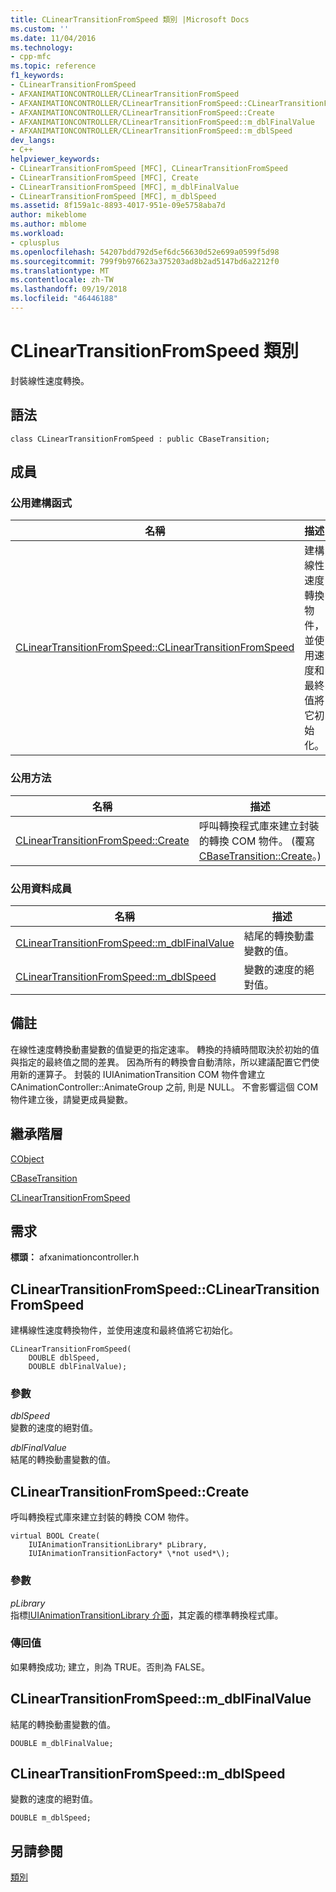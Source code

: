 ```yaml
---
title: CLinearTransitionFromSpeed 類別 |Microsoft Docs
ms.custom: ''
ms.date: 11/04/2016
ms.technology:
- cpp-mfc
ms.topic: reference
f1_keywords:
- CLinearTransitionFromSpeed
- AFXANIMATIONCONTROLLER/CLinearTransitionFromSpeed
- AFXANIMATIONCONTROLLER/CLinearTransitionFromSpeed::CLinearTransitionFromSpeed
- AFXANIMATIONCONTROLLER/CLinearTransitionFromSpeed::Create
- AFXANIMATIONCONTROLLER/CLinearTransitionFromSpeed::m_dblFinalValue
- AFXANIMATIONCONTROLLER/CLinearTransitionFromSpeed::m_dblSpeed
dev_langs:
- C++
helpviewer_keywords:
- CLinearTransitionFromSpeed [MFC], CLinearTransitionFromSpeed
- CLinearTransitionFromSpeed [MFC], Create
- CLinearTransitionFromSpeed [MFC], m_dblFinalValue
- CLinearTransitionFromSpeed [MFC], m_dblSpeed
ms.assetid: 8f159a1c-8893-4017-951e-09e5758aba7d
author: mikeblome
ms.author: mblome
ms.workload:
- cplusplus
ms.openlocfilehash: 54207bdd792d5ef6dc56630d52e699a0599f5d98
ms.sourcegitcommit: 799f9b976623a375203ad8b2ad5147bd6a2212f0
ms.translationtype: MT
ms.contentlocale: zh-TW
ms.lasthandoff: 09/19/2018
ms.locfileid: "46446188"
---
```

# <a name="clineartransitionfromspeed-class"></a>CLinearTransitionFromSpeed 類別

封裝線性速度轉換。

## <a name="syntax"></a>語法

```
class CLinearTransitionFromSpeed : public CBaseTransition;
```

## <a name="members"></a>成員

### <a name="public-constructors"></a>公用建構函式

|名稱|描述|
|----------|-----------------|
|[CLinearTransitionFromSpeed::CLinearTransitionFromSpeed](#clineartransitionfromspeed)|建構線性速度轉換物件，並使用速度和最終值將它初始化。|

### <a name="public-methods"></a>公用方法

|名稱|描述|
|----------|-----------------|
|[CLinearTransitionFromSpeed::Create](#create)|呼叫轉換程式庫來建立封裝的轉換 COM 物件。 (覆寫[CBaseTransition::Create](../../mfc/reference/cbasetransition-class.md#create)。)|

### <a name="public-data-members"></a>公用資料成員

|名稱|描述|
|----------|-----------------|
|[CLinearTransitionFromSpeed::m_dblFinalValue](#m_dblfinalvalue)|結尾的轉換動畫變數的值。|
|[CLinearTransitionFromSpeed::m_dblSpeed](#m_dblspeed)|變數的速度的絕對值。|

## <a name="remarks"></a>備註

在線性速度轉換動畫變數的值變更的指定速率。 轉換的持續時間取決於初始的值與指定的最終值之間的差異。 因為所有的轉換會自動清除，所以建議配置它們使用新的運算子。 封裝的 IUIAnimationTransition COM 物件會建立 CAnimationController::AnimateGroup 之前, 則是 NULL。 不會影響這個 COM 物件建立後，請變更成員變數。

## <a name="inheritance-hierarchy"></a>繼承階層

[CObject](../../mfc/reference/cobject-class.md)

[CBaseTransition](../../mfc/reference/cbasetransition-class.md)

[CLinearTransitionFromSpeed](../../mfc/reference/clineartransitionfromspeed-class.md)

## <a name="requirements"></a>需求

**標頭：** afxanimationcontroller.h

##  <a name="clineartransitionfromspeed"></a>  CLinearTransitionFromSpeed::CLinearTransitionFromSpeed

建構線性速度轉換物件，並使用速度和最終值將它初始化。

```
CLinearTransitionFromSpeed(
    DOUBLE dblSpeed,
    DOUBLE dblFinalValue);
```

### <a name="parameters"></a>參數

*dblSpeed*<br/>
變數的速度的絕對值。

*dblFinalValue*<br/>
結尾的轉換動畫變數的值。

##  <a name="create"></a>  CLinearTransitionFromSpeed::Create

呼叫轉換程式庫來建立封裝的轉換 COM 物件。

```
virtual BOOL Create(
    IUIAnimationTransitionLibrary* pLibrary,
    IUIAnimationTransitionFactory* \*not used*\);
```

### <a name="parameters"></a>參數

*pLibrary*<br/>
指標[IUIAnimationTransitionLibrary 介面](/windows/desktop/api/uianimation/nn-uianimation-iuianimationtransitionlibrary)，其定義的標準轉換程式庫。

### <a name="return-value"></a>傳回值

如果轉換成功; 建立，則為 TRUE。否則為 FALSE。

##  <a name="m_dblfinalvalue"></a>  CLinearTransitionFromSpeed::m_dblFinalValue

結尾的轉換動畫變數的值。

```
DOUBLE m_dblFinalValue;
```

##  <a name="m_dblspeed"></a>  CLinearTransitionFromSpeed::m_dblSpeed

變數的速度的絕對值。

```
DOUBLE m_dblSpeed;
```

## <a name="see-also"></a>另請參閱

[類別](../../mfc/reference/mfc-classes.md)
